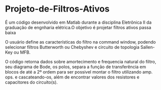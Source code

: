 # Projeto-de-Filtros-Ativos

É um código desenvolvido em Matlab durante a disciplina Eletrônica II da graduação de engnharia elétrica.O objetivo é projetar filtros ativos passa baixa

O usuário define as características do filtro na command window, podendo selecionar filtros Butterworth ou Chebyshev e circuito de topologia Sallen-Key ou MFB. 

O código retorna dados sobre amortecimento e frequencia natural do filtro, seu diagrama de Bode, os polos, separa a função de transferência em blocos de até a 2º ordem para ser possivel montar o filtro utilizando amp. ops. e cascateando-os, além de encontrar valores dos resistores e capacitores do circuito(s).

